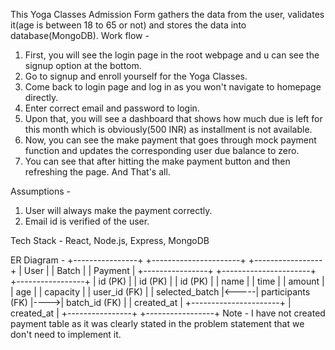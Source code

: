 This Yoga Classes Admission Form gathers the data from the user, validates it(age is between 18 to 65 or not) and stores the data into database(MongoDB).
Work flow - 
1. First, you will see the login page in the root webpage and u can see the signup option at the bottom.
2. Go to signup and enroll yourself for the Yoga Classes.
3. Come back to login page and log in as you won't navigate to homepage directly.
4. Enter correct email and password to login.
5. Upon that, you will see a dashboard that shows how much due is left for this month which is obviously(500 INR) as installment is not available.
6. Now, you can see the make payment that goes through mock payment function and updates the corresponding user due balance to zero.
7. You can see that after hitting the make payment button and then refreshing the page. And That's all.

Assumptions - 
1. User will always make the payment correctly.
2. Email id is verified of the user.

Tech Stack - React, Node.js, Express, MongoDB

ER Diagram - 
+----------------+      +----------------------+     +-----------------+
|    User        |      |   Batch              |     |   Payment       |
+----------------+      +----------------------+     +-----------------+
| id (PK)        |      | id (PK)              |     | id (PK)         |
| name           |      | time                 |     | amount          |
| age            |      | capacity             |     | user_id (FK)    |
| selected_batch |<-----| participants (FK)    |---->| batch_id (FK)   |
| created_at     |      +----------------------+     | created_at      |
+----------------+                                  +-----------------+
Note - I have not created payment table as it was clearly stated in the problem statement that we don't need to implement it.
